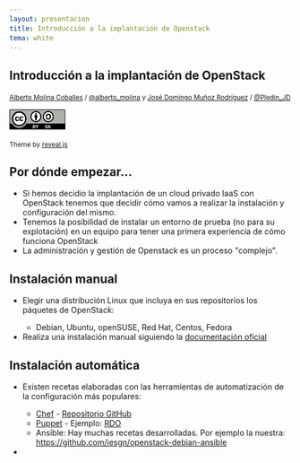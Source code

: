 ```yaml
---
layout: presentacion
title: Introducción a la implantación de Openstack
tema: white
---
```

<section>
  <h1>Introducción a la implantación de OpenStack</h1>
  <p>
    <small><a href="http://albertomolina.wordpress.com">Alberto Molina
	Coballes</a> / <a
			  href="http://twitter.com/alberto_molina">@alberto_molina</a> y <a
											    href="http://josedomingo.org">José Domingo Muñoz
	Rodríguez</a> / <a
			   href="http://twitter.com/Pledin_JD">@Pledin_JD</a> </small>
  </p>
  <p><small>
      <a href="http://creativecommons.org/licenses/by-sa/3.0/"><img src="../../img/cc_by_sa.png"
								    width="100px" border="0"/></a></small></p>
  <p><small>
      Theme
      by <a href="http://lab.hakim.se/reveal-js/#/">reveal.js</a>
    </small>
  </p>
</section>
<section>
  <h2>Por dónde empezar...</h2>
  <ul>
    <li>Si hemos decidio la implantación de un cloud privado IaaS con OpenStack tenemos que decidir cómo vamos a realizar la instalación y configuración del mismo.</li>
    <li>Tenemos la posibilidad de instalar un entorno de prueba (no para su explotación) en un equipo para tener una primera experiencia de cómo funciona OpenStack</li>
    <li>La administración y gestión de Openstack es un proceso "complejo".
  </ul>
</section>

<section>
  <h2>Instalación manual</h2>
  <ul>
    <li>Elegir una distribución Linux que incluya en sus repositorios los páquetes de OpenStack:</li>
      <ul>
        <li>Debian, Ubuntu, openSUSE, Red Hat, Centos, Fedora</li>
      </ul>
    <li>Realiza una instalación manual siguiendo la <a href="http://docs.openstack.org/">documentación oficial</a></li>
  </ul>
</section>

<section>
  <h2>Instalación automática</h2>
  <ul>
    <li>Existen recetas elaboradas con las herramientas de automatización de la configuración más populares:</li>
      <ul>
        <li><a href="http://docs.opscode.com/openstack.html">Chef</a> - <a href="https://github.com/stackforge/openstack-chef-repo">Repositorio GitHub</a></li>
        <li><a href="http://github.com/puppetlabs/puppetlabs-openstack">Puppet</a> - Ejemplo: <a href="https://www.rdoproject.org/Main_Page">RDO</a> </li>
        <li>Ansible: Hay muchas recetas desarrolladas. Por ejemplo la nuestra: <a href="https://github.com/iesgn/openstack-debian-ansible">https://github.com/iesgn/openstack-debian-ansible</a></li>
      </ul>
    <li></li>
  </ul>
</section>

